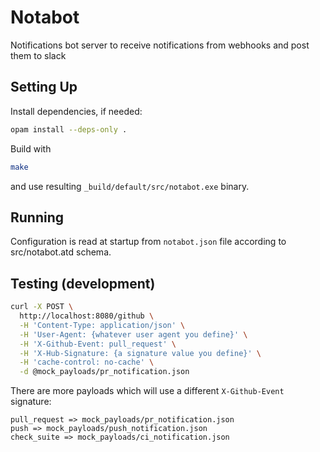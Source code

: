 # Notabot

Notifications bot server to receive notifications from webhooks and post them to slack

## Setting Up

Install dependencies, if needed:

```sh
opam install --deps-only .
```

Build with

```sh
make
```

and use resulting `_build/default/src/notabot.exe` binary.

## Running

Configuration is read at startup from `notabot.json` file according to src/notabot.atd schema.

## Testing (development)

```sh
curl -X POST \
  http://localhost:8080/github \
  -H 'Content-Type: application/json' \
  -H 'User-Agent: {whatever user agent you define}' \
  -H 'X-Github-Event: pull_request' \
  -H 'X-Hub-Signature: {a signature value you define}' \
  -H 'cache-control: no-cache' \
  -d @mock_payloads/pr_notification.json
```

There are more payloads which will use a different `X-Github-Event` signature:

```
pull_request => mock_payloads/pr_notification.json
push => mock_payloads/push_notification.json
check_suite => mock_payloads/ci_notification.json
```
